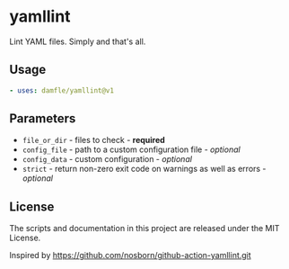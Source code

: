 # yamllint

Lint YAML files. Simply and that's all.

## Usage

```yaml
- uses: damfle/yamllint@v1
```

## Parameters
 - `file_or_dir` - files to check - **required**
 - `config_file` - path to a custom configuration file - *optional*
 - `config_data` - custom configuration - *optional*
 - `strict` - return non-zero exit code on warnings as well as errors - *optional*

## License

The scripts and documentation in this project are released under the MIT License.

Inspired by https://github.com/nosborn/github-action-yamllint.git